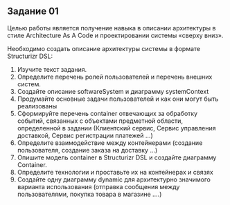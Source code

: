 ## Задание 01 
Целью работы является получение навыка в описании архитектуры в стиле Architecture As A Code и 
проектировании системы «сверху вниз». 

Необходимо создать описание архитектуры системы в формате Structurizr DSL: 

1. Изучите текст задания. 
2. Определите перечень ролей пользователей и перечень внешних систем. 
3. Создайте описание softwareSystem и диаграмму systemContext 
4. Продумайте основные задачи пользователей и как они могут быть реализованы 
5. Сформируйте перечень container отвечающих за обработку событий, связанных с объектами предметной области, определенной в задании (Клиентский сервис, Сервис управления доставкой, Сервис регистрации платежей …) 
6. Определите взаимодействие между контейнерами (создание пользователя, создание заказа на доставку …) 
7. Опишите модель container в Structurizr DSL и создайте диаграмму Container. 
8. Определите технологии и проставьте их на контейнерах и связях 
9. Создайте одну диаграмму dynamic для архитектурно значимого варианта использования (отправка сообщения между пользователями, покупка товара в магазине ….)
